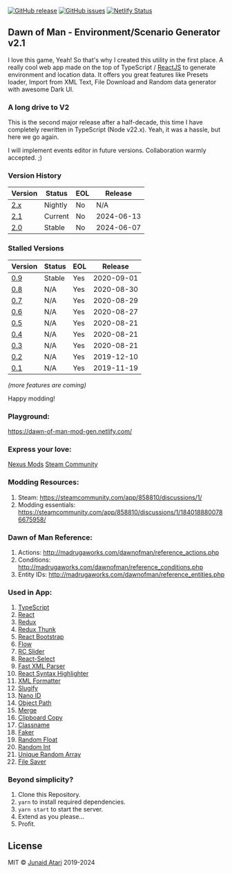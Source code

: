 [![GitHub release](https://img.shields.io/github/v/release/blacksmoke26/dawn-of-man-generator)](https://github.com/blacksmoke26/dawn-of-man-generator/releases/latest) [![GitHub issues](https://img.shields.io/github/issues/blacksmoke26/dawn-of-man-generator?style=plastic)](https://github.com/blacksmoke26/dawn-of-man-generator/issues) [![Netlify Status](https://api.netlify.com/api/v1/badges/d15bd739-2ab5-4f27-bd99-9cf624936425/deploy-status)](https://app.netlify.com/sites/dawn-of-man-mod-gen/deploys)

## Dawn of Man - Environment/Scenario Generator v2.1

I love this game, Yeah! So that's why I created this utility in the first place. A really cool web app made on the top
of TypeScript / [ReactJS](https://reactjs.org/docs/hooks-intro.html) to generate environment and location data. It
offers you great features like Presets loader, Import from XML Text, File Download and Random data generator with
awesome Dark UI.

### A long drive to V2

This is the second major release after a half-decade, this time I have completely rewritten in TypeScript (Node v22.x).
Yeah, it was a hassle, but here we go again.

I will implement events editor in future versions. Collaboration warmly accepted. ;)

### Version History

| Version                                              | Status  | EOL | Release    |
|------------------------------------------------------|---------|-----|------------|
| [2.x](https://dev--dawn-of-man-mod-gen.netlify.app/) | Nightly | No  | N/A        |
| [2.1](https://dawn-of-man-mod-gen.netlify.app/)      | Current | No  | 2024-06-13 |
| [2.0](https://2-0--dawn-of-man-mod-gen.netlify.app/) | Stable  | No  | 2024-06-07 |

### Stalled Versions

| Version                                              | Status | EOL | Release    |
|------------------------------------------------------|--------|-----|------------|
| [0.9](https://0-9--dawn-of-man-mod-gen.netlify.app/) | Stable | Yes | 2020-09-01 |
| [0.8](https://0-8--dawn-of-man-mod-gen.netlify.app/) | N/A    | Yes | 2020-08-30 |
| [0.7](https://0-6--dawn-of-man-mod-gen.netlify.app/) | N/A    | Yes | 2020-08-29 |
| [0.6](https://0-6--dawn-of-man-mod-gen.netlify.app/) | N/A    | Yes | 2020-08-27 |
| [0.5](https://0-5--dawn-of-man-mod-gen.netlify.app/) | N/A    | Yes | 2020-08-21 |
| [0.4](https://0-4--dawn-of-man-mod-gen.netlify.app/) | N/A    | Yes | 2020-08-21 |
| [0.3](https://0-3--dawn-of-man-mod-gen.netlify.app/) | N/A    | Yes | 2020-08-21 |
| [0.2](https://0-2--dawn-of-man-mod-gen.netlify.app/) | N/A    | Yes | 2019-12-10 |
| [0.1](https://0-1--dawn-of-man-mod-gen.netlify.app/) | N/A    | Yes | 2019-11-19 |

*(more features are coming)*

Happy modding!

### Playground:

https://dawn-of-man-mod-gen.netlify.com/

### Express your love:

[Nexus Mods](https://www.nexusmods.com/dawnofman/mods/11)
[Steam Community](https://steamcommunity.com/app/858810/discussions/1/4203492762821163166/)

### Modding Resources:

1. Steam: https://steamcommunity.com/app/858810/discussions/1/
2. Modding essentials: https://steamcommunity.com/app/858810/discussions/1/1840188800786675958/

### Dawn of Man Reference:

1. Actions: http://madrugaworks.com/dawnofman/reference_actions.php
2. Conditions: http://madrugaworks.com/dawnofman/reference_conditions.php
3. Entity IDs: http://madrugaworks.com/dawnofman/reference_entities.php

### Used in App:

1. [TypeScript](https://typescriptlang.org)
2. [React](https://reactjs.org)
3. [Redux](https://redux.js.org)
4. [Redux Thunk](https://github.com/reduxjs/redux-thunk)
5. [React Bootstrap](https://react-bootstrap.github.io/)
6. [Flow](https://flow.org/)
7. [RC Slider](http://react-component.github.io/slider/)
8. [React-Select](https://react-select.com/)
9. [Fast XML Parser](https://naturalintelligence.github.io/fast-xml-parser/)
10. [React Syntax Highlighter](https://github.com/react-syntax-highlighter/react-syntax-highlighter)
11. [XML Formatter](https://github.com/chrisbottin/xml-formatter#readme)
12. [Slugify](https://github.com/simov/slugify)
13. [Nano ID](https://www.npmjs.com/package/nanoid)
14. [Object Path](https://github.com/mariocasciaro/object-path)
15. [Merge](https://github.com/yeikos/js.merge)
16. [Clipboard Copy](https://github.com/feross/clipboard-copy)
17. [Classname](https://github.com/casperin/classname)
18. [Faker](https://github.com/Marak/Faker.js#readme)
19. [Random Float](https://github.com/sindresorhus/random-float#readme)
20. [Random Int](https://github.com/sindresorhus/random-int#readme)
21. [Unique Random Array](https://github.com/sindresorhus/unique-random-array#readme)
22. [File Saver](https://github.com/eligrey/FileSaver.js)

### Beyond simplicity?

1. Clone this Repository.
2. `yarn` to install required dependencies.
3. `yarn start` to start the server.
4. Extend as you please...
5. Profit.

## License

MIT © [Junaid Atari](mailto:mj.atari@gmail.com) 2019-2024
